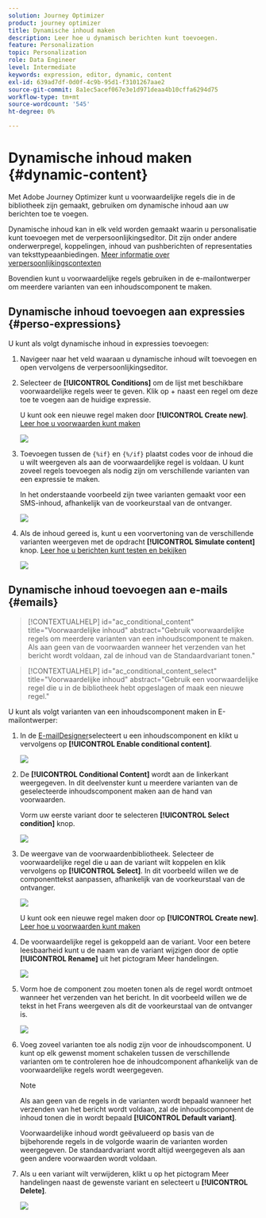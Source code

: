 ```yaml
---
solution: Journey Optimizer
product: journey optimizer
title: Dynamische inhoud maken
description: Leer hoe u dynamisch berichten kunt toevoegen.
feature: Personalization
topic: Personalization
role: Data Engineer
level: Intermediate
keywords: expression, editor, dynamic, content
exl-id: 639ad7df-0d0f-4c9b-95d1-f3101267aae2
source-git-commit: 8a1ec5acef067e3e1d971deaa4b10cffa6294d75
workflow-type: tm+mt
source-wordcount: '545'
ht-degree: 0%

---
```


# Dynamische inhoud maken {#dynamic-content}

Met Adobe Journey Optimizer kunt u voorwaardelijke regels die in de bibliotheek zijn gemaakt, gebruiken om dynamische inhoud aan uw berichten toe te voegen.

Dynamische inhoud kan in elk veld worden gemaakt waarin u personalisatie kunt toevoegen met de verpersoonlijkingseditor. Dit zijn onder andere onderwerpregel, koppelingen, inhoud van pushberichten of representaties van teksttypeaanbiedingen. [Meer informatie over verpersoonlijkingscontexten](personalization-contexts.md)

Bovendien kunt u voorwaardelijke regels gebruiken in de e-mailontwerper om meerdere varianten van een inhoudscomponent te maken.

## Dynamische inhoud toevoegen aan expressies {#perso-expressions}

U kunt als volgt dynamische inhoud in expressies toevoegen:

1. Navigeer naar het veld waaraan u dynamische inhoud wilt toevoegen en open vervolgens de verpersoonlijkingseditor.

1. Selecteer de **[!UICONTROL Conditions]** om de lijst met beschikbare voorwaardelijke regels weer te geven. Klik op + naast een regel om deze toe te voegen aan de huidige expressie.

   U kunt ook een nieuwe regel maken door **[!UICONTROL Create new]**. [Leer hoe u voorwaarden kunt maken](create-conditions.md)

   ![](assets/conditions-expression.png)

1. Toevoegen tussen de `{%if}` en `{%/if}` plaatst codes voor de inhoud die u wilt weergeven als aan de voorwaardelijke regel is voldaan. U kunt zoveel regels toevoegen als nodig zijn om verschillende varianten van een expressie te maken.

   In het onderstaande voorbeeld zijn twee varianten gemaakt voor een SMS-inhoud, afhankelijk van de voorkeurstaal van de ontvanger.

   ![](assets/conditions-language-sample.png)

1. Als de inhoud gereed is, kunt u een voorvertoning van de verschillende varianten weergeven met de opdracht **[!UICONTROL Simulate content]** knop. [Leer hoe u berichten kunt testen en bekijken](../content-management/preview-test.md)

   ![](assets/conditions-preview.png)

## Dynamische inhoud toevoegen aan e-mails {#emails}

>[!CONTEXTUALHELP]
>id="ac_conditional_content"
>title="Voorwaardelijke inhoud"
>abstract="Gebruik voorwaardelijke regels om meerdere varianten van een inhoudscomponent te maken. Als aan geen van de voorwaarden wanneer het verzenden van het bericht wordt voldaan, zal de inhoud van de Standaardvariant tonen."

>[!CONTEXTUALHELP]
>id="ac_conditional_content_select"
>title="Voorwaardelijke inhoud"
>abstract="Gebruik een voorwaardelijke regel die u in de bibliotheek hebt opgeslagen of maak een nieuwe regel."

U kunt als volgt varianten van een inhoudscomponent maken in E-mailontwerper:

1. In de [E-mailDesigner](../email/content-from-scratch.md)selecteert u een inhoudscomponent en klikt u vervolgens op **[!UICONTROL Enable conditional content]**.

   ![](assets/conditions-enable-conditional.png)

1. De **[!UICONTROL Conditional Content]** wordt aan de linkerkant weergegeven. In dit deelvenster kunt u meerdere varianten van de geselecteerde inhoudscomponent maken aan de hand van voorwaarden.

   Vorm uw eerste variant door te selecteren **[!UICONTROL Select condition]** knop.

   ![](assets/conditions-apply.png)

1. De weergave van de voorwaardenbibliotheek. Selecteer de voorwaardelijke regel die u aan de variant wilt koppelen en klik vervolgens op **[!UICONTROL Select]**. In dit voorbeeld willen we de componenttekst aanpassen, afhankelijk van de voorkeurstaal van de ontvanger.

   ![](assets/conditions-select.png)

   U kunt ook een nieuwe regel maken door op **[!UICONTROL Create new]**. [Leer hoe u voorwaarden kunt maken](create-conditions.md)

1. De voorwaardelijke regel is gekoppeld aan de variant. Voor een betere leesbaarheid kunt u de naam van de variant wijzigen door de optie **[!UICONTROL Rename]** uit het pictogram Meer handelingen.

   ![](assets/conditions-rename.png)

1. Vorm hoe de component zou moeten tonen als de regel wordt ontmoet wanneer het verzenden van het bericht. In dit voorbeeld willen we de tekst in het Frans weergeven als dit de voorkeurstaal van de ontvanger is.

   ![](assets/conditions-design.png)

1. Voeg zoveel varianten toe als nodig zijn voor de inhoudscomponent. U kunt op elk gewenst moment schakelen tussen de verschillende varianten om te controleren hoe de inhoudcomponent afhankelijk van de voorwaardelijke regels wordt weergegeven.

   >[!NOTE]
   >Als aan geen van de regels in de varianten wordt bepaald wanneer het verzenden van het bericht wordt voldaan, zal de inhoudscomponent de inhoud tonen die in wordt bepaald **[!UICONTROL Default variant]**.
   >
   >Voorwaardelijke inhoud wordt geëvalueerd op basis van de bijbehorende regels in de volgorde waarin de varianten worden weergegeven. De standaardvariant wordt altijd weergegeven als aan geen andere voorwaarden wordt voldaan.

1. Als u een variant wilt verwijderen, klikt u op het pictogram Meer handelingen naast de gewenste variant en selecteert u **[!UICONTROL Delete]**.

   ![](assets/conditions-delete.png)
